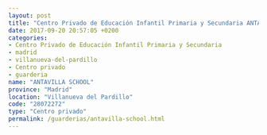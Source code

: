 ```yaml
---
layout: post
title: "Centro Privado de Educación Infantil Primaria y Secundaria ANTAVILLA SCHOOL"
date: 2017-09-20 20:57:05 +0200
categories:
- Centro Privado de Educación Infantil Primaria y Secundaria
- madrid
- villanueva-del-pardillo
- Centro privado
- guarderia
name: "ANTAVILLA SCHOOL"
province: "Madrid"
location: "Villanueva del Pardillo"
code: "28072272"
type: "Centro privado"
permalink: /guarderias/antavilla-school.html
---
```

